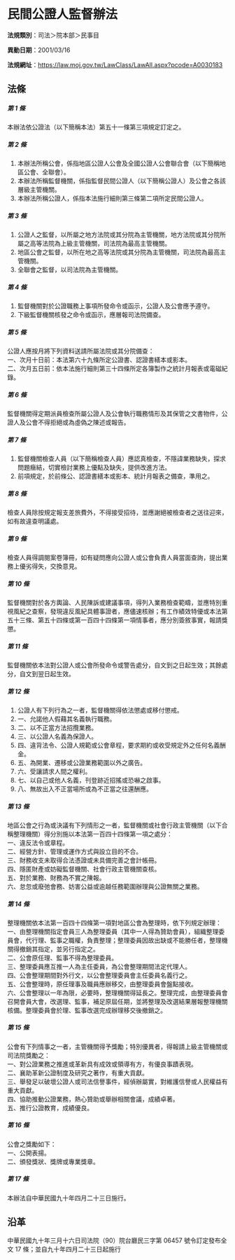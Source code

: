 # 民間公證人監督辦法


**法規類別**：司法＞院本部＞民事目

**異動日期**：2001/03/16  

**法規網址**：https://law.moj.gov.tw/LawClass/LawAll.aspx?pcode=A0030183



## 法條
##### 第 1 條
本辦法依公證法（以下簡稱本法）第五十一條第三項規定訂定之。

##### 第 2 條
1. 本辦法所稱公會，係指地區公證人公會及全國公證人公會聯合會（以下簡稱地區公會、全聯會）。
1. 本辦法所稱監督機關，係指監督民間公證人（以下簡稱公證人）及公會之各該層級主管機關。
1. 本辦法所稱公證人，係指本法施行細則第三條第二項所定民間公證人。

##### 第 3 條
1. 公證人之監督，以所屬之地方法院或其分院為主管機關，地方法院或其分院所屬之高等法院為上級主管機關，司法院為最高主管機關。
1. 地區公會之監督，以所在地之高等法院或其分院為主管機關，司法院為最高主管機關。
1. 全聯會之監督，以司法院為主管機關。

##### 第 4 條
1. 監督機關對於公證職務上事項所發命令或函示，公證人及公會應予遵守。
1. 下級監督機關核發之命令或函示，應層報司法院備查。

##### 第 5 條
公證人應按月將下列資料送請所屬法院或其分院備查：  
一、次月十日前：本法第六十九條所定公證書、認證書繕本或影本。  
二、次月五日前：依本法施行細則第三十四條所定各簿製作之統計月報表或電磁紀錄。

##### 第 6 條
監督機關得定期派員檢查所屬公證人及公會執行職務情形及其保管之文書物件，公證人及公會不得拒絕或為虛偽之陳述或報告。

##### 第 7 條
1. 監督機關檢查人員（以下簡稱檢查人員）應認真檢查，不隱諱業務缺失，探求問題癥結，切實檢討業務上優點及缺失，提供改進方法。
1. 前項規定，於前條公、認證書繕本或影本、統計月報表之備查，準用之。

##### 第 8 條
檢查人員除按規定報支差旅費外，不得接受招待，並應謝絕被檢查者之送往迎來，如有故違查明議處。

##### 第 9 條
檢查人員得調閱案卷簿冊，如有疑問應向公證人或公會負責人員當面查詢，提出業務上優劣得失，交換意見。

##### 第 10 條
監督機關對於各方輿論、人民陳訴或建議事項，得列入業務檢查範疇，並應特別重視風紀之查察，發現違反風紀具體事證者，應儘速核辦；有工作績效特優或本法第五十三條、第五十四條或第一百四十四條第一項情事者，應分別簽敘事實，報請獎懲。

##### 第 11 條
監督機關依本法對公證人或公會所發命令或警告處分，自文到之日起生效；其餘處分，自文到翌日起生效。

##### 第 12 條
1. 公證人有下列行為之一者，監督機關得依法懲處或移付懲戒。
1. 一、允諾他人假藉其名義執行職務。
1. 二、以不正當方法招攬業務。
1. 三、以公證人名義為保證人。
1. 四、違背法令、公證人規範或公會章程，要求期約或收受規定外之任何名義酬金。
1. 五、為開業、遷移或公證業務範圍以外之廣告。
1. 六、受讓請求人間之權利。
1. 七、以自己或他人名義，刊登跡近招搖或恐嚇之啟事。
1. 八、無故出入不正當場所或為不正當之往還酬應。

##### 第 13 條
地區公會之行為或決議有下列情形之一者，監督機關或社會行政主管機關（以下合稱整理機關）得分別施以本法第一百四十四條第一項之處分：  
一、違反法令或章程。  
二、經營方針、管理或運作方式與設立目的不合。  
三、財務收支未取得合法憑證或未具備完善之會計帳冊。  
四、隱匿財產或妨礙監督機關、社會行政主管機關查核。  
五、對於業務、財務為不實之陳報。  
六、怠忽或廢弛會務、妨害公益或逾越任務範圍辦理與公證無關之業務。

##### 第 14 條
整理機關依本法第一百四十四條第一項對地區公會為整理時，依下列規定辦理：  
一、由整理機關指定會員三人為整理委員（其中一人得為贊助會員），組織整理委員會，代行理、監事之職權，負責整理；整理委員因故出缺或不能勝任者，整理機關得撤銷其指定，並另行指定之。  
二、公會原任理、監事不得為整理委員。  
三、整理委員應互推一人為主任委員，為公會整理期間法定代理人。  
四、公會整理期間對外行文，以公會整理委員會主任委員名義行之。  
五、公會整理時，原任理事及職員應辦移交，由整理委員會盤點接收。  
六、公會整理以一年為限，必要時，整理機關得延長之。整理完成，由整理委員會召開會員大會，改選理、監事，補足原屆任期，並將整理及改選結果層報整理機關核備。整理委員會於理、監事改選完成辦理移交後撤銷之。

##### 第 15 條
公會有下列情事之一者，主管機關得予獎勵；特別優異者，得報請上級主管機關或司法院獎勵之：  
一、對公證業務之推進或革新具有成效或領導有方，有優良事蹟表現。  
二、襄助革新公證制度及研究之著作，有重大貢獻。  
三、舉發足以破壞公證人或司法信譽事件，經偵辦屬實，對維護信譽或人民權益有重大貢獻。  
四、協助推動公證業務，熱心贊助或舉辦相關會議，成績卓著。  
五、推行公證教育，成績優良。

##### 第 16 條
公會之獎勵如下：  
一、公開表揚。  
二、頒發獎狀、獎牌或專業獎章。

##### 第 17 條
本辦法自中華民國九十年四月二十三日施行。

## 沿革
中華民國九十年三月十六日司法院（90）院台廳民三字第 06457  號令訂定發布全文 17 條；並自九十年四月二十三日起施行
